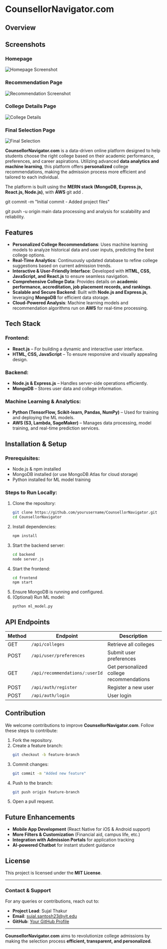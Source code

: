 # CounsellorNavigator.com

## Overview

## Screenshots

### Homepage

![Homepage Screenshot](https://raw.githubusercontent.com/techbro815/Counsellor-Navigator/main/public/images/SS1.png)

### Recommendation Page

![Recommendation Screenshot](https://raw.githubusercontent.com/techbro815/Counsellor-Navigator/main/public/images/SS2.png)

### College Details Page

![College Details](https://raw.githubusercontent.com/techbro815/Counsellor-Navigator/main/public/images/SS3.jpg)

### Final Selection Page

![Final Selection](https://raw.githubusercontent.com/techbro815/Counsellor-Navigator/main/public/images/SS.png)

**CounsellorNavigator.com** is a data-driven online platform designed to help students choose the right college based on their academic performance, preferences, and career aspirations. Utilizing advanced **data analytics and machine learning**, this platform offers **personalized** college recommendations, making the admission process more efficient and tailored to each individual.

The platform is built using the **MERN stack (MongoDB, Express.js, React.js, Node.js)**, with **AWS** git add .

git commit -m "Initial commit - Added project files"

git push -u origin main data processing and analysis for scalability and reliability.

## Features

- **Personalized College Recommendations**: Uses machine learning models to analyze historical data and user inputs, predicting the best college options.
- **Real-Time Analytics**: Continuously updated database to refine college suggestions based on current admission trends.
- **Interactive & User-Friendly Interface**: Developed with **HTML, CSS, JavaScript, and React.js** to ensure seamless navigation.
- **Comprehensive College Data**: Provides details on **academic performance, accreditation, job placement records, and rankings**.
- **Scalable and Secure Backend**: Built with **Node.js and Express.js**, leveraging **MongoDB** for efficient data storage.
- **Cloud-Powered Analysis**: Machine learning models and recommendation algorithms run on **AWS** for real-time processing.

## Tech Stack

### **Frontend:**

- **React.js** – For building a dynamic and interactive user interface.
- **HTML, CSS, JavaScript** – To ensure responsive and visually appealing design.

### **Backend:**

- **Node.js & Express.js** – Handles server-side operations efficiently.
- **MongoDB** – Stores user data and college information.

### **Machine Learning & Analytics:**

- **Python (TensorFlow, Scikit-learn, Pandas, NumPy)** – Used for training and deploying the ML models.
- **AWS (S3, Lambda, SageMaker)** – Manages data processing, model training, and real-time prediction services.

## Installation & Setup

### **Prerequisites:**

- Node.js & npm installed
- MongoDB installed (or use MongoDB Atlas for cloud storage)
- Python installed for ML model training

### **Steps to Run Locally:**

1. Clone the repository:
   ```sh
   git clone https://github.com/yourusername/CounsellorNavigator.git
   cd CounsellorNavigator
   ```
2. Install dependencies:
   ```sh
   npm install
   ```
3. Start the backend server:
   ```sh
   cd backend
   node server.js
   ```
4. Start the frontend:
   ```sh
   cd frontend
   npm start
   ```
5. Ensure MongoDB is running and configured.
6. (Optional) Run ML model:
   ```sh
   python ml_model.py
   ```

## API Endpoints

| Method | Endpoint                       | Description                              |
| ------ | ------------------------------ | ---------------------------------------- |
| GET    | `/api/colleges`                | Retrieve all colleges                    |
| POST   | `/api/user/preferences`        | Submit user preferences                  |
| GET    | `/api/recommendations/:userId` | Get personalized college recommendations |
| POST   | `/api/auth/register`           | Register a new user                      |
| POST   | `/api/auth/login`              | User login                               |

## Contribution

We welcome contributions to improve **CounsellorNavigator.com**. Follow these steps to contribute:

1. Fork the repository.
2. Create a feature branch:
   ```sh
   git checkout -b feature-branch
   ```
3. Commit changes:
   ```sh
   git commit -m "Added new feature"
   ```
4. Push to the branch:
   ```sh
   git push origin feature-branch
   ```
5. Open a pull request.

## Future Enhancements

- **Mobile App Development** (React Native for iOS & Android support)
- **More Filters & Customization** (Financial aid, campus life, etc.)
- **Integration with Admission Portals** for application tracking
- **AI-powered Chatbot** for instant student guidance

## License

This project is licensed under the **MIT License**.

---

### Contact & Support

For any queries or contributions, reach out to:

- **Project Lead**: Sujal Thakur
- **Email**: [sujal.santosh23@vit.edu](mailto:sujal.santosh23@vit.edu)
- **GitHub**: [Your GitHub Profile](https://github.com/yourusername)

---

**CounsellorNavigator.com** aims to revolutionize college admissions by making the selection process **efficient, transparent, and personalized**.
